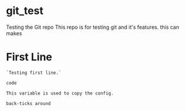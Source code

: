 # git_test
Testing the Git repo
This repo is for testing git and it's features. 
this can makes
# First Line
    `Testing first line.`

`code`
    
    This variable is used to copy the config.
    
`back-ticks around`
